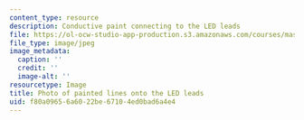 ```yaml
---
content_type: resource
description: Conductive paint connecting to the LED leads
file: https://ol-ocw-studio-app-production.s3.amazonaws.com/courses/mas-714j-technologies-for-creative-learning-fall-2009/f80a09656a6022be67104ed0bad6a4e4_Image7.jpg
file_type: image/jpeg
image_metadata:
  caption: ''
  credit: ''
  image-alt: ''
resourcetype: Image
title: Photo of painted lines onto the LED leads
uid: f80a0965-6a60-22be-6710-4ed0bad6a4e4
---
```

